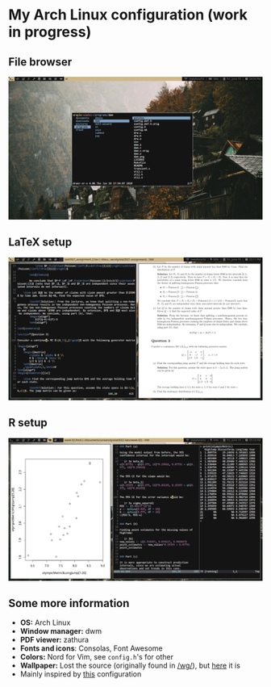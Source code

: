 # My Arch Linux configuration (work in progress)

## File browser

![File browser (lf)](lf.png)

## LaTeX setup

![LaTeX setup](latex.png)

## R setup

![R setup](r.png)

## Some more information

- **OS:** Arch Linux
- **Window manager:** dwm
- **PDF viewer:** zathura
- **Fonts and icons**: Consolas, Font Awesome
- **Colors:** Nord for Vim, see `config.h`'s for other
- **Wallpaper:** Lost the source (originally found in [/wg/](https://boards.4chan.org/wg/)), but [here](cliff.jpg) it is
- Mainly inspired by [this](https://github.com/LukeSmithxyz/voidrice) configuration
